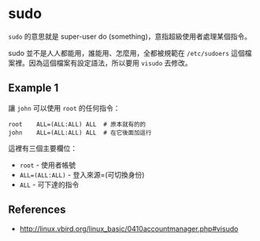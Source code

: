 # sudo

`sudo` 的意思就是 super-user do (something)，意指超級使用者處理某個指令。

sudo 並不是人人都能用，誰能用、怎麼用，全都被規範在 `/etc/sudoers` 這個檔案裡。因為這個檔案有設定語法，所以要用 `visudo` 去修改。

## Example 1

讓 `john` 可以使用 `root` 的任何指令：

```
root    ALL=(ALL:ALL) ALL  # 原本就有的的
john    ALL=(ALL:ALL) ALL  # 在它後面加這行
```

這裡有三個主要欄位：

* `root` - 使用者帳號
* `ALL=(ALL:ALL)` - 登入來源=(可切換身份)
* `ALL` - 可下達的指令

## References

* http://linux.vbird.org/linux_basic/0410accountmanager.php#visudo